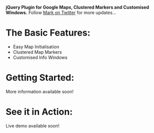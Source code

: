 **jQuery Plugin for Google Maps, Clustered Markers and Customised Windows.**
Follow [Mark on Twitter](http://twitter.com/m_smalley) for more updates...

# The Basic Features:
* Easy Map Initialisation
* Clustered Map Markers
* Customised Info Windows

# Getting Started:
More information available soon!

# See it in Action:
Live demo available soon!
